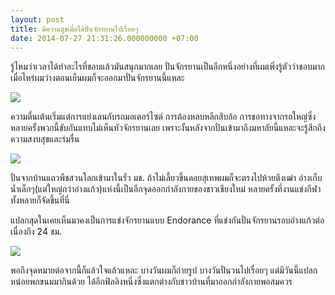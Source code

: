 ```yaml
---
layout: post
title: มีความสุขเมื่อได้ปั่นจักรยานไปเรื่อยๆ
date: 2014-07-27 21:31:26.000000000 +07:00
---
```

รู้ไหมว่าเวลาได้ทำอะไรที่ชอบแล้วมันสนุกมากเลย ปั่นจักรยานเป็นอีกหนึ่งอย่างที่ผมเพิ่งรู้ตัวว่าชอบมาก เมื่อไหร่ผมว่างตอนเย็นผมก็จะออกมาปั่นจักรยานนี้แหละ

![](https://lh4.googleusercontent.com/-aMSbQb1o6Jg/U9TTxK-aIAI/AAAAAAAAImI/JtOqcxdNSAc/w850-h638-no/IMG_20140727_162236.jpg)

ความตื่นเต้นเริ่มแต่การแย่งเลนกับรถมอเตอร์ไซต์ การต้องหลบหลีกสิบล้อ การขอทางจากรถใหญ่ซึ่งหลายครั้งพวกนี้ขับกันแทบไม่เห็นหัวจักรยานเลย เพราะงั้นหลังจากปั่นเข้ามาถึงมหาลัยนี้แหละจะรู้สึกถึงความสงบสุขและร่มรื่น

![](https://lh3.googleusercontent.com/-3Fi32j9W63g/U9OiY80NVLI/AAAAAAAAIm8/qf11x1wsevg/w850-h638-no/IMG_20140726_180747.jpg)

ปั่นจากบ้านแถวพืชสวนโลกเข้ามาในรั่ว มช. ถ้าไม่เลี้ยวขึ้นดอยสุเทพผมก็จะตรงไปห้วยตึงเฒ่า อ่างเก็บน้ำเล็กๆ(แต่ใหญ่กว่าอ่างแก้ว)แห่งนี้เป็นอีกจุดออกกำลังกายของชาวเชียงใหม่ หลายครั้งที่งานแข่งกีฬาทั้งหลายก็จัดขึ้นที่นี่

แปลกสุดในเคยเห็นมาคงเป็นการแข่งจักรยานแบบ Endorance ที่แข่งกันปั่นจักรยานรอบอ่างแก้วต่อเนื่องถึง 24 ชม.

![](https://lh4.googleusercontent.com/-pmFii_61GAw/U9OibGfIEPI/AAAAAAAAInE/sXOx_4ZW15E/w718-h957-no/IMG_20140726_180823.jpg)

พอถึงจุดหมายต่อจากนี้ก็แล้วใจแล้วแหละ บางวันผมก็ถ่ายรูป บางวันปั่นวนไปเรื่อยๆ แต่มีวันนี้แปลกหน่อยพกขนมมากินด้วย ได้อีกฟิลลิงหนึ่งซึ่งแตกต่างกับชาวบ้านที่มาออกกำลังกายพอสมควร
